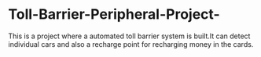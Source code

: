 # Toll-Barrier-Peripheral-Project-
This is a project where a automated toll barrier system is built.It can detect individual cars and also a recharge point for recharging money in the cards.
